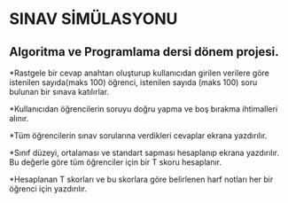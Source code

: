 # SINAV SİMÜLASYONU

## Algoritma ve Programlama dersi dönem projesi.

*Rastgele bir cevap anahtarı oluşturup kullanıcıdan girilen verilere göre istenilen sayıda(maks 100) öğrenci, istenilen sayıda (maks 100) soru bulunan bir sınava katılırlar.

*Kullanıcıdan öğrencilerin soruyu doğru yapma ve boş bırakma ihtimalleri alınır.

*Tüm öğrencilerin sınav sorularına verdikleri cevaplar ekrana yazdırılır.

*Sınıf düzeyi, ortalaması ve standart sapması hesaplanıp ekrana yazdırılır. Bu değerle göre tüm öğrenciler için bir T skoru hesaplanır.

*Hesaplanan T skorları ve bu skorlara göre belirlenen harf notları her bir öğrenci için yazdırılır.
